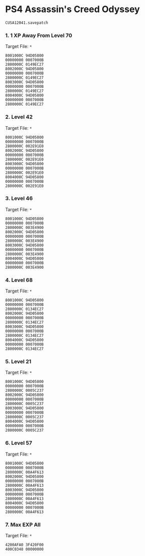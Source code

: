 # PS4 Assassin's Creed   Odyssey 

`CUSA12041.savepatch`

### 1. 1 XP Away From Level 70

Target File: `*`

```
8001000C 94D05800
00000000 0007000B
2800000C 0149EC27
8002000C 94D05800
00000000 0007000B
2800000C 0149EC27
8003000C 94D05800
00000000 0007000B
2800000C 0149EC27
8004000C 94D05800
00000000 0007000B
2800000C 0149EC27
```

### 2. Level 42

Target File: `*`

```
8001000C 94D05800
00000000 0007000B
2800000C 002E91E0
8002000C 94D05800
00000000 0007000B
2800000C 002E91E0
8003000C 94D05800
00000000 0007000B
2800000C 002E91E0
8004000C 94D05800
00000000 0007000B
2800000C 002E91E0
```

### 3. Level 46

Target File: `*`

```
8001000C 94D05800
00000000 0007000B
2800000C 003E4900
8002000C 94D05800
00000000 0007000B
2800000C 003E4900
8003000C 94D05800
00000000 0007000B
2800000C 003E4900
8004000C 94D05800
00000000 0007000B
2800000C 003E4900
```

### 4. Level 68

Target File: `*`

```
8001000C 94D05800
00000000 0007000B
2800000C 0134EC27
8002000C 94D05800
00000000 0007000B
2800000C 0134EC27
8003000C 94D05800
00000000 0007000B
2800000C 0134EC27
8004000C 94D05800
00000000 0007000B
2800000C 0134EC27
```

### 5. Level 21

Target File: `*`

```
8001000C 94D05800
00000000 0007000B
2800000C 0005C237
8002000C 94D05800
00000000 0007000B
2800000C 0005C237
8003000C 94D05800
00000000 0007000B
2800000C 0005C237
8004000C 94D05800
00000000 0007000B
2800000C 0005C237
```

### 6. Level 57

Target File: `*`

```
8001000C 94D05800
00000000 0007000B
2800000C 00A4F613
8002000C 94D05800
00000000 0007000B
2800000C 00A4F613
8003000C 94D05800
00000000 0007000B
2800000C 00A4F613
8004000C 94D05800
00000000 0007000B
2800000C 00A4F613
```

### 7. Max EXP All

Target File: `*`

```
4200AFA0 3F420F00
400C0348 00000000
```

